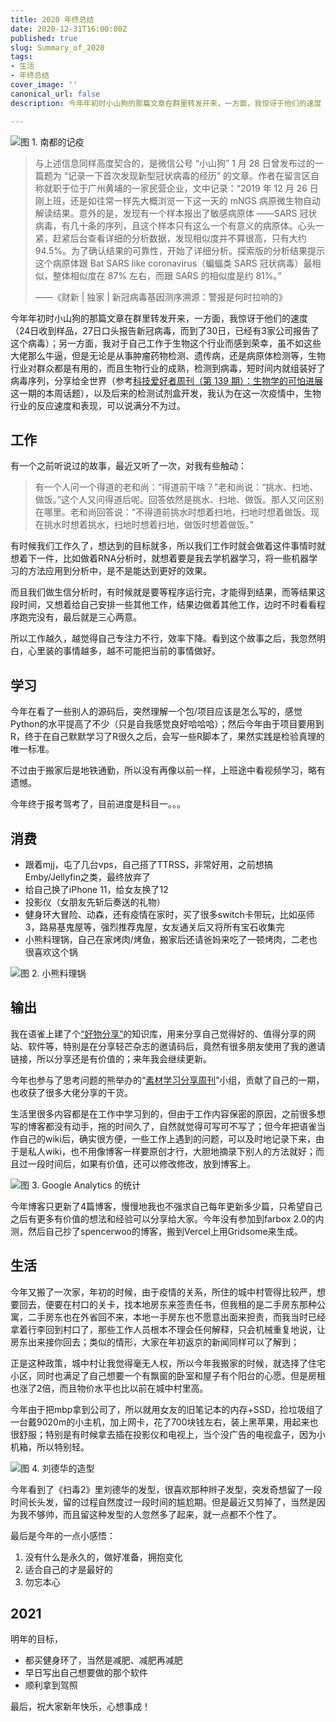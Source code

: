 ```yaml
---
title: 2020 年终总结
date: 2020-12-31T16:00:00Z
published: true
slug: Summary_of_2020
tags:
- 生活
- 年终总结
cover_image: ''
canonical_url: false
description: 今年年初时小山狗的那篇文章在群里转发开来，一方面，我惊讶于他们的速度（24日收到样品，27日口头报告新冠病毒，而到了30日，已经有3家公司报告了这个病毒）；另一方面。。。

---
```

![图 1. 南都的记疫](./images/2021/01/01/summary_of_2020_01.png)

> 与上述信息同样高度契合的，是微信公号 “小山狗” 1 月 28 日曾发布过的一篇题为 “记录一下首次发现新型冠状病毒的经历” 的文章。作者在留言区自称就职于位于广州黄埔的一家民营企业，文中记录：“2019 年 12 月 26 日刚上班，还是如往常一样先大概浏览一下这一天的 mNGS 病原微生物自动解读结果。意外的是，发现有一个样本报出了敏感病原体 ——SARS 冠状病毒，有几十条的序列，且这个样本只有这么一个有意义的病原体。心头一紧，赶紧后台查看详细的分析数据，发现相似度并不算很高，只有大约 94.5%。为了确认结果的可靠性，开始了详细分析。探索版的分析结果提示这个病原体跟 Bat SARS like coronavirus（蝙蝠类 SARS 冠状病毒）最相似，整体相似度在 87% 左右，而跟 SARS 的相似度是约 81%。”
>
> ——《财新 | 独家 | 新冠病毒基因测序溯源：警报是何时拉响的》

今年年初时小山狗的那篇文章在群里转发开来，一方面，我惊讶于他们的速度（24日收到样品，27日口头报告新冠病毒，而到了30日，已经有3家公司报告了这个病毒）；另一方面，我对于自己工作于生物这个行业而感到荣幸，虽不如这些大佬那么牛逼，但是无论是从事肿瘤药物检测、遗传病，还是病原体检测等，生物行业对群众都是有用的，而且生物行业的成熟，检测到病毒，短时间内就组装好了病毒序列，分享给全世界（参考[科技爱好者周刊（第 139 期）：生物学的可怕进展](http://www.ruanyifeng.com/blog/2020/12/weekly-issue-139.html)这一期的本周话题），以及后来的检测试剂盒开发，我认为在这一次疫情中，生物行业的反应速度和表现，可以说满分不为过。

## 工作

有一个之前听说过的故事，最近又听了一次，对我有些触动：

> 有一个人问一个得道的老和尚：“得道前干啥？”老和尚说：“挑水、扫地、做饭。”这个人又问得道后呢。回答依然是挑水、扫地、做饭。那人又问区别在哪里。老和尚回答说：“不得道前挑水时想着扫地，扫地时想着做饭。现在挑水时想着挑水，扫地时想着扫地，做饭时想着做饭。”

有时候我们工作久了，想达到的目标就多，所以我们工作时就会做着这件事情时就想着下一件，比如做着RNA分析时，就想着要是我去学机器学习，将一些机器学习的方法应用到分析中，是不是能达到更好的效果。

而且我们做生信分析时，有时候就是要等程序运行完，才能得到结果，而等结果这段时间，又想着给自己安排一些其他工作，结果边做着其他工作，边时不时看看程序跑完没有，最后就是三心两意。

所以工作越久，越觉得自己专注力不行，效率下降。看到这个故事之后，我忽然明白，心里装的事情越多，越不可能把当前的事情做好。

## 学习

今年在看了一些别人的源码后，突然理解一个包/项目应该是怎么写的，感觉Python的水平提高了不少（只是自我感觉良好哈哈哈）；然后今年由于项目要用到R，终于在自己默默学习了R很久之后，会写一些R脚本了，果然实践是检验真理的唯一标准。

不过由于搬家后是地铁通勤，所以没有再像以前一样，上班途中看视频学习，略有遗憾。

今年终于报考驾考了，目前进度是科目一。。。

## 消费

- 跟着mjj，屯了几台vps，自己搭了TTRSS，非常好用，之前想搞Emby/Jellyfin之类，最终放弃了
- 给自己换了iPhone 11，给女友换了12
- 投影仪（女朋友先斩后奏送的礼物）
- 健身环大冒险、动森，还有疫情在家时，买了很多switch卡带玩，比如巫师3，路易基鬼屋等，强烈推荐鬼屋，女友通关后又将所有宝石收集完
- 小熊料理锅，自己在家烤肉/烤鱼，搬家后还请爸妈来吃了一顿烤肉，二老也很喜欢这个锅

![图 2. 小熊料理锅](./images/2021/01/01/summary_of_2020_02.png)

## 输出

我在语雀上建了个[“好物分享”](https://www.yuque.com/ryuz/shares)的知识库，用来分享自己觉得好的、值得分享的网站、软件等，特别是在分享轻芒杂志的邀请码后，竟然有很多朋友使用了我的邀请链接，所以分享还是有价值的；来年我会继续更新。

今年也参与了思考问题的熊举办的“[素材学习分享周刊](https://kaopubear.top/blog/2020-01-19-refgroup2020/)”小组，贡献了自己的一期，也收获了很多大佬分享的干货。

生活里很多内容都是在工作中学习到的，但由于工作内容保密的原因，之前很多想写的博客都没有动手，拖的时间久了，自然就觉得可写可不写了；但今年把语雀当作自己的wiki后，确实很方便，一些工作上遇到的问题，可以及时地记录下来，由于是私人wiki，也不用像博客一样要原创才行，大胆地摘录下别人的方法就好；而且过一段时间后，如果有价值，还可以修改修改，放到博客上。

![图 3. Google Analytics 的统计](./images/2021/01/01/summary_of_2020_03.png)

今年博客只更新了4篇博客，慢慢地我也不强求自己每年更新多少篇，只希望自己之后有更多有价值的想法和经验可以分享给大家。今年没有参加到farbox 2.0的内测，然后自己抄了spencerwoo的博客，搬到Vercel上用Gridsome来生成。

## 生活

今年又搬了一次家，年初的时候，由于疫情的关系，所住的城中村管得比较严，想要回去，便要在村口的关卡，找本地房东来签责任书，但我租的是二手房东那种公寓，二手房东也在外省回不来，本地一手房东也不愿意出面来担责，而我当时已经拿着行李回到村口了，那些工作人员根本不理会任何解释，只会机械重复地说，让房东出来接你回去；类似的情形，大家在年初返京的新闻同样可以了解到；

正是这种政策，城中村让我觉得毫无人权，所以今年我搬家的时候，就选择了住宅小区，同时也满足了自己想要一个有飘窗的卧室和屋子有个阳台的心愿。但是房租也涨了2倍，而且物价水平也比以前在城中村里高。

今年由于把mbp拿到公司了，所以就用女友的旧笔记本的内存+SSD，捡垃圾组了一台戴9020m的小主机，加上网卡，花了700块钱左右，装上黑苹果，用起来也很舒服；特别是有时候拿去插在投影仪和电视上，当个没广告的电视盒子，因为小机箱，所以特别轻。

![图 4. 刘德华的造型](./images/2021/01/01/summary_of_2020_04.png)

今年看到了《扫毒2》里刘德华的发型，很喜欢那种辫子发型，突发奇想留了一段时间长头发，留的过程自然度过一段时间的尴尬期。但是最近又剪掉了，当然是因为我不够帅，而且留这种发型的人忽然多了起来，就一点都不个性了。

最后是今年的一点小感悟：

1. 没有什么是永久的，做好准备，拥抱变化
2. 适合自己的才是最好的
3. 勿忘本心

## 2021

明年的目标，

- 都买健身环了，当然是减肥、减肥再减肥
- 早日写出自己想要做的那个软件
- 顺利拿到驾照

最后，祝大家新年快乐，心想事成！